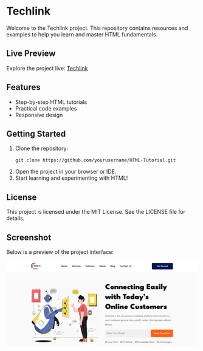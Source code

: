 # Techlink

Welcome to the Techlink project. This repository contains resources and examples to help you learn and master HTML fundamentals.

## Live Preview

Explore the project live: [Techlink](https://techlink-ten.vercel.app/)

## Features

- Step-by-step HTML tutorials
- Practical code examples
- Responsive design

## Getting Started

1. Clone the repository:
   ```
   git clone https://github.com/yourusername/HTML-Tutorial.git
   ```
2. Open the project in your browser or IDE.
3. Start learning and experimenting with HTML!

## License

This project is licensed under the MIT License. See the LICENSE file for details.

## Screenshot

Below is a preview of the project interface:

![Project Screenshot](assets/images/Screenshot.png)
